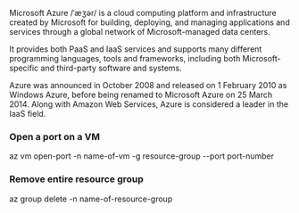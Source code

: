 
Microsoft Azure /ˈæʒər/ is a cloud computing platform and infrastructure created by Microsoft for building, deploying, and managing applications and services through a global network of Microsoft-managed data centers.

It provides both PaaS and IaaS services and supports many different programming languages, tools and frameworks, including both Microsoft-specific and third-party software and systems.

Azure was announced in October 2008 and released on 1 February 2010 as Windows Azure, before being renamed to Microsoft Azure on 25 March 2014. Along with Amazon Web Services, Azure is considered a leader in the IaaS field.

### Open a port on a VM
az vm open-port -n name-of-vm -g resource-group --port port-number

### Remove entire resource group
az group delete -n name-of-resource-group
